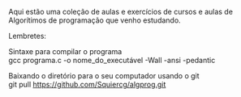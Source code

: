 Aqui estão uma coleção de aulas e exercícios de cursos e aulas de Algorítimos de programação que venho estudando.  
  
Lembretes:  
  
Sintaxe para compilar o programa  
gcc programa.c -o nome_do_executável -Wall -ansi -pedantic  

Baixando o diretório para o seu computador usando o git  
git pull https://github.com/Squiercg/algprog.git  

